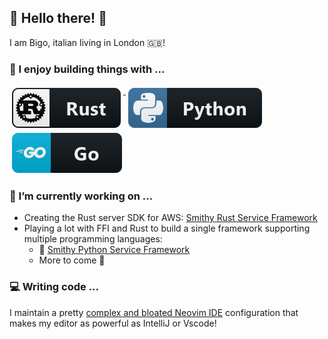 ## 🦀 Hello there! 🦀

I am Bigo, italian living in London 🇬🇧!

### 🚧 I enjoy building things with ...


  <a href="https://www.rust-lang.org/">
    <img src="https://raw.githubusercontent.com/MikeCodesDotNET/ColoredBadges/master/svg/dev/languages/rust.svg" alt="Rust" style="vertical-align:top; margin:4px">
  </a>

  <a href="https://www.python.org/">
    <img src="https://raw.githubusercontent.com/MikeCodesDotNET/ColoredBadges/master/svg/dev/languages/python.svg" alt="Python" style="vertical-align:top; margin:4px">
  </a>

  <a href="https://golang.org/">
    <img src="https://raw.githubusercontent.com/MikeCodesDotNET/ColoredBadges/master/svg/dev/languages/go.svg" alt="GoLang" style="vertical-align:top; margin:4px">
  </a>


### 🔭 I’m currently working on ...

- Creating the Rust server SDK for AWS: <a href="https://github.com/awslabs/smithy-rs">Smithy Rust Service Framework</a>
 - Playing a lot with FFI and Rust to build a single framework supporting multiple programming languages:
     - 🐍 <a href="https://github.com/awslabs/smithy-rs/blob/main/rust-runtime/aws-smithy-http-server-python/examples/README.md">Smithy Python Service Framework</a>
     - More to come 😬

### 💻 Writing code ...

I maintain a pretty <a href="https://github.com/crisidev/lazyvim/tree/main/home/.config/nvim">complex and bloated Neovim IDE</a> configuration that makes my editor as powerful as IntelliJ or Vscode!

